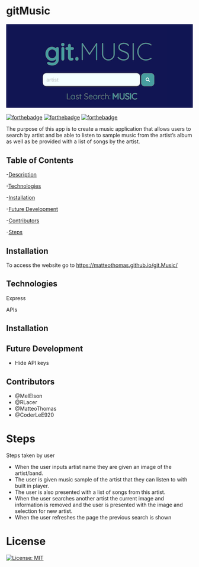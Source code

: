 # gitMusic


![Homepage screenshot](/gitmusic.png)

[![forthebadge](https://forthebadge.com/images/badges/uses-html.svg)](https://forthebadge.com)
[![forthebadge](https://forthebadge.com/images/badges/uses-css.svg)](https://forthebadge.com)
[![forthebadge](https://forthebadge.com/images/badges/uses-js.svg)](https://forthebadge.com)


The purpose of this app is to create a music application that allows users to search by artist and be able to listen to sample music from the artist’s album as well as be provided with a list of songs by the artist.
## Table of Contents

-[Description](#description)

-[Technologies](#technologies)

-[Installation](#installation)

-[Future Development](#future_development)

-[Contributors](#collaboration)

-[Steps](#steps)

## Installation
To access the website go to https://matteothomas.github.io/git.Music/

## Technologies

Express

APIs

## Installation
## Future Development 
- Hide API keys
## Contributors

- @MelElson
- @RLacer
- @MatteoThomas
- @CoderLeE920

# Steps

Steps taken by user

- When the user inputs artist name they are given an image of the artist/band.
- The user is given music sample of the artist that they can listen to with built in player.
- The user is also presented with a list of songs from this artist.
- When the user searches another artist the current image and information is removed and the user is presented with the image and selection for new artist.
- When the user refreshes the page the previous search is shown

# License
[![License: MIT](https://img.shields.io/badge/License-MIT-yellow.svg)](https://opensource.org/licenses/MIT)
